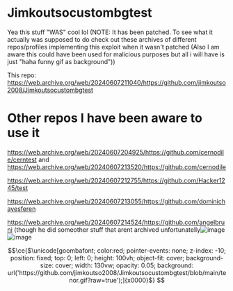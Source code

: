 # Jimkoutsocustombgtest

Yea this stuff "WAS" cool lol (NOTE: It has been patched. To see what it actually was supposed to do check out these archives of different repos/profiles implementing this exploit when it wasn't patched (Also I am aware this could have been used for malicious purposes but all i will have is just "haha funny gif as background"))

This repo: https://web.archive.org/web/20240607211040/https://github.com/jimkoutso2008/Jimkoutsocustombgtest

# Other repos I have been aware to use it

https://web.archive.org/web/20240607204925/https://github.com/cernodile/cerntest and https://web.archive.org/web/20240607213520/https://github.com/cernodile

https://web.archive.org/web/20240607212755/https://github.com/Hacker1245/test

https://web.archive.org/web/20240607213055/https://github.com/dominichayesferen

https://web.archive.org/web/20240607214524/https://github.com/angelbruni (though he did someother stuff that arent archived unfortunatelly![image](https://github.com/jimkoutso2008/Jimkoutsocustombgtest/assets/82086687/6066125e-c06c-4f88-96e2-3127f7beea21) ![image](https://github.com/jimkoutso2008/Jimkoutsocustombgtest/assets/82086687/023c8afd-052b-4f72-8921-6edd29e88ff1)



```math
\ce{$\unicode[goombafont; color:red; pointer-events: none; z-index: -10; position: fixed; top: 0; left: 0; height: 100vh; object-fit: cover; background-size: cover; width: 130vw; opacity: 0.05; background: url('https://github.com/jimkoutso2008/Jimkoutsocustombgtest/blob/main/tenor.gif?raw=true');]{x0000}$}
